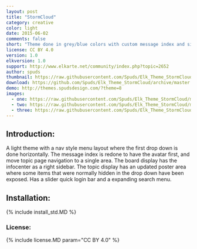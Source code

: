 ```yaml
---
layout: post
title: "StormCloud"
category: creative
color: light
date: 2015-06-02
comments: false
short: "Theme done in grey/blue colors with custom message index and sidebar info center"
license: CC BY 4.0
version: 1.0
elkversion: 1.0
support: http://www.elkarte.net/community/index.php?topic=2652
author: spuds
thumbnail: https://raw.githubusercontent.com/Spuds/Elk_Theme_StormCloud/master/sample_images/boardindex.jpg
download: https://github.com/Spuds/Elk_Theme_StormCloud/archive/master.zip
demo: http://themes.spudsdesign.com/?theme=8
images:
  - one: https://raw.githubusercontent.com/Spuds/Elk_Theme_StormCloud/master/sample_images/boardindex.jpg
  - two: https://raw.githubusercontent.com/Spuds/Elk_Theme_StormCloud/master/sample_images/messages.jpg
  - three: https://raw.githubusercontent.com/Spuds/Elk_Theme_StormCloud/master/sample_images/topicindex.jpg
---
```


## Introduction:
A light theme with a nav style menu layout where the first drop down is done horizontally.  The message index is redone to have the avatar first, and move topic page navigation to a single area.  The board display has the infocenter as a right sidebar. The topic display has an updated poster area where some items that were normally hidden in the drop down have been exposed.  Has a slider quick login bar and a expanding search menu.

## Installation:
{% include install_std.MD %}

### License:
{% include license.MD param="CC BY 4.0" %}
